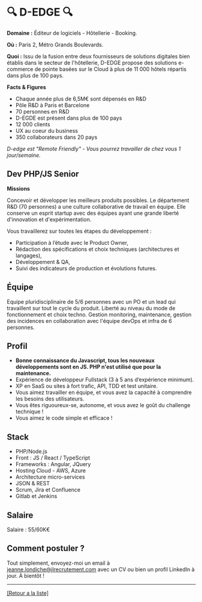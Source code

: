 # 🔍 D-EDGE 🔍

**Domaine :** Éditeur de logiciels -  Hôtellerie - Booking.

**Où :** Paris 2, Métro Grands Boulevards.

**Quoi :** Issu de la fusion entre deux fournisseurs de solutions digitales bien établis dans le secteur de l'hôtellerie, D-EDGE propose des solutions e-commerce de pointe basées sur le Cloud à plus de 11 000 hôtels répartis dans plus de 100 pays.

**Facts & Figures**

* Chaque année plus de 6,5M€ sont dépensés en R&D
* Pôle R&D à Paris et Barcelone
* 70 personnes en R&D
* D-EGDE est présent dans plus de 100 pays 
* 12 000 clients
* UX au coeur du business
* 350 collaborateurs dans 20 pays

*D-edge est "Remote Friendly" - Vous pourrez travailler de chez vous 1 jour/semaine.*

## Dev PHP/JS Senior

**Missions**

Concevoir et développer les meilleurs produits possibles. Le département R&D (70 personnes) a une culture collaborative de travail en équipe. Elle conserve un esprit startup avec des équipes ayant une grande liberté d'innovation et d'expérimentation.

Vous travaillerez sur toutes les étapes du développement :

* Participation à l’étude avec le Product Owner,
* Rédaction des spécifications et choix techniques (architectures et langages),
* Développement & QA,
* Suivi des indicateurs de production et évolutions futures.

## Équipe

Equipe pluridisciplinaire de 5/6 personnes avec un PO et un lead qui travaillent sur tout le cycle du produit. Liberté au niveau du mode de fonctionnement et choix techno. Gestion monitoring, maintenance, gestion des incidences en collaboration avec l'équipe devOps et infra de 6 personnes.

## Profil

* **Bonne connaissance du Javascript, tous les nouveaux développements sont en JS. PHP n'est utilisé que pour la maintenance.** 
* Expérience de développeur Fullstack (3 à 5 ans d’expérience minimum).
* XP en SaaS ou sites à fort trafic, API, TDD et test unitaire.
* Vous aimez travailler en équipe, et vous avez la capacité à comprendre les besoins des utilisateurs.
* Vous êtes riguoureux-se, autonome, et vous avez le goût du challenge technique !
* Vous aimez le code simple et efficace !

## Stack

* PHP/Node.js
* Front : JS / React / TypeScript
* Frameworks : Angular, JQuery
* Hosting Cloud - AWS, Azure
* Architecture micro-services
* JSON & REST 
* Scrum, Jira et Confluence
* Gitlab et Jenkins

## Salaire

Salaire : 55/60K€

## Comment postuler ?

Tout simplement, envoyez-moi un email à jeanne.londiche@jlrecrutement.com avec un CV ou bien un profil LinkedIn à jour. À bientôt ! 

----
<a href="https://github.com/jlondiche/job-board-php/blob/master/README.md">[Retour a la liste]</a>